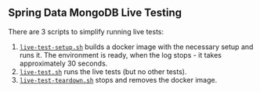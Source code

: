## Spring Data MongoDB Live Testing


There are 3 scripts to simplify running live tests:
1. [`live-test-setup.sh`](src/live-test/resources/live-test-setup.sh) builds a docker image with the necessary setup and runs it. The environment is ready, when the log stops - it takes approximately 30 seconds.
2. [`live-test.sh`](src/live-test/resources/live-test.sh) runs the live tests (but no other tests).
3. [`live-test-teardown.sh`](src/live-test/resources/live-test-teardown.sh) stops and removes the docker image.
